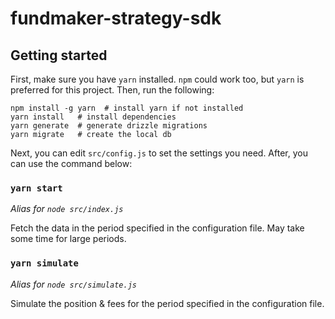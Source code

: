 # fundmaker-strategy-sdk

## Getting started

First, make sure you have `yarn` installed. `npm` could work too, but `yarn` is preferred for this project. Then, run the following:

```
npm install -g yarn  # install yarn if not installed
yarn install   # install dependencies
yarn generate  # generate drizzle migrations
yarn migrate   # create the local db
```

Next, you can edit `src/config.js` to set the settings you need. After, you can use the command below:

### `yarn start`

_Alias for `node src/index.js`_

Fetch the data in the period specified in the configuration file. May take some time for large periods.

### `yarn simulate`

_Alias for `node src/simulate.js`_

Simulate the position & fees for the period specified in the configuration file.
